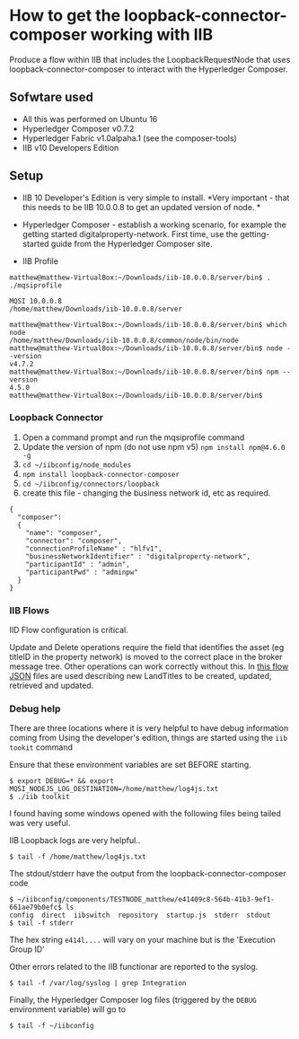 # How to get the loopback-connector-composer working with IIB

Produce a flow within IIB that includes the LoopbackRequestNode that uses loopback-connector-composer  to interact with the Hyperledger Composer.

## Sofwtare used
- All this was performed on Ubuntu 16
- Hyperledger Composer v0.7.2
- Hyperledger Fabric v1.0alpaha.1 (see the composer-tools)
- IIB v10 Developers Edition

## Setup

- IIB 10 Developer's Edition is very simple to install. 
*Very important - that this needs to be IIB 10.0.0.8 to get an updated version of node. *
- Hyperledger Composer - establish a working scenario, for example the getting started digitalproperty-network. First time, use the getting-started guide from the Hyperledger Composer site.

- IIB Profile
```
matthew@matthew-VirtualBox:~/Downloads/iib-10.0.0.8/server/bin$ . ./mqsiprofile

MQSI 10.0.0.8
/home/matthew/Downloads/iib-10.0.0.8/server

matthew@matthew-VirtualBox:~/Downloads/iib-10.0.0.8/server/bin$ which node
/home/matthew/Downloads/iib-10.0.0.8/common/node/bin/node
matthew@matthew-VirtualBox:~/Downloads/iib-10.0.0.8/server/bin$ node --version
v4.7.2
matthew@matthew-VirtualBox:~/Downloads/iib-10.0.0.8/server/bin$ npm --version
4.5.0
matthew@matthew-VirtualBox:~/Downloads/iib-10.0.0.8/server/bin$ 

```

### Loopback Connector

1. Open a command prompt and run the mqsiprofile command
2. Update the version of npm  (do not use npm v5)
    `npm install npm@4.6.0 -g`
3. `cd ~/iibconfig/node_modules`
4. `npm install loopback-connector-composer`
5. `cd ~/iibconfig/connectors/loopback`
6. create this file - changing the business network id, etc as required.
```
{
  "composer":
  {
    "name": "composer",
    "connector": "composer",
    "connectionProfileName" : "hlfv1",
    "businessNetworkIdentifier" : "digitalproperty-network",
    "participantId" : "admin",
    "participantPwd" : "adminpw"
  }
}
```

### IIB Flows
IID Flow configuration is critical.

Update and Delete operations require the field that identifies the asset (eg titleID in the property network) is moved to the correct place in the broker message tree.  Other operations can work correctly without this.
In [this flow JSON](IIB-Loopback.zip) files are used describing new LandTitles to be created, updated, retrieved and updated. 


### Debug help
There are three locations where it is very helpful to have debug information coming from
Using the developer's edition, things are started using the `iib tookit` command

Ensure that these environment variables are set BEFORE starting.

```
$ export DEBUG=* && export MQSI_NODEJS_LOG_DESTINATION=/home/matthew/log4js.txt
$ ./iib toolkit
```

I found having some windows opened with the following files being tailed was very useful.

IIB Loopback logs are very helpful..

```
$ tail -f /home/matthew/log4js.txt
```

The stdout/stderr have the output from the loopback-connector-composer code

```
$ ~/iibconfig/components/TESTNODE_matthew/e41409c8-564b-41b3-9ef1-661ae79b0efc$ ls
config  direct  iibswitch  repository  startup.js  stderr  stdout
$ tail -f stderr
```

The hex string `e414l....` will vary on your machine but is the 'Execution Group ID'

Other errors related to the IIB functionar are reported to the syslog. 

```
$ tail -f /var/log/syslog | grep Integration
```

Finally, the Hyperledger Composer log files (triggered by the `DEBUG` environment variable) will go to

```
$ tail -f ~/iibconfig
```


